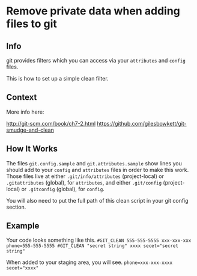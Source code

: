 # Remove private data when adding files to git

## Info

git provides filters which you can access via
your `attributes` and `config` files.

This is how to set up a simple clean filter.

## Context

More info here:

http://git-scm.com/book/ch7-2.html
https://github.com/gilesbowkett/git-smudge-and-clean

## How It Works

The files `git.config.sample` and
`git.attributes.sample` show lines you should
add to your `config` and `attributes` files in
order to make this work. Those files live at
either `.git/info/attributes` (project-local)
or `.gitattributes` (global), for `attributes`,
and either `.git/config` (project-local) or
`.gitconfig` (global), for `config`.

You will also need to put the full path of this
clean script in your git config section.

## Example

Your code looks something like this.
`
#GIT_CLEAN 555-555-5555 xxx-xxx-xxx
phone=555-555-5555
#GIT_CLEAN "secret string" xxxx
secet="secret string"
`

When added to your staging area, you will see.
`
phone=xxx-xxx-xxxx
secet="xxxx"
`

